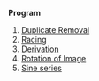 <strong>Program</strong>
<ol>
    <li><a href="https://github.com/Niranjan2054/College/blob/C/Duplicate%20removal.c">Duplicate Removal</a></li>
    <li><a href="https://github.com/Niranjan2054/College/blob/C/Racing.C">Racing</a></li>
    <li><a href="https://github.com/Niranjan2054/College/blob/C/derivation.c">Derivation</a></li>
    <li><a href="https://github.com/Niranjan2054/College/blob/C/ROTATE.C">Rotation of Image</a></li>
    <li><a href="https://github.com/Niranjan2054/College/blob/C/sine.c">Sine series</a></li>
 </ul>
